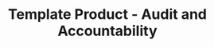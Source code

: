 ---
permalink: /product-documents/template-product/nist-800-53/au/
layout: control_response
title: Template Product - Audit and Accountability
category: Product Documents
lead: |
  Control responses for NIST 800-53 rev4.
subnav:
  data: components.template-product.policies.AU-Audit_and_Accountability.component
  href: ['#%', control_key]
  text: control_key
product_info:
  name: Template Product
  opencontrol_component: template-product
  control_family: AU-Audit_and_Accountability
---